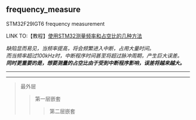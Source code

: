 ## frequency_measure
STM32F29IGT6 frequency measurement


LINK TO:【教程】[使用STM32测量频率和占空比的几种方法](http://www.openedv.com/forum.php?mod=viewthread&tid=82594&highlight=%B2%E2%C1%BF%C6%B5%C2%CA)


*缺陷显而易见，当频率提高，将会频繁进入中断，占用大量时间。*  
_而当频率超过100kHz时，中断程序时间甚至将超过脉冲周期，产生巨大误差。_  
___同时更重要的是，想要测量的占空比由于受到中断程序影响，误差将越来越大。___  
***  
- - -  
> 最外层
> > 第一层嵌套
> > > 第二层嵌套
